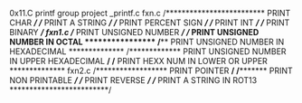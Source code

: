 0x11.C printf group project
_printf.c
fxn.c
/************************* PRINT CHAR *************************/
/************************* PRINT A STRING *************************/
/************************* PRINT PERCENT SIGN *************************/
/************************* PRINT INT *************************/
/************************* PRINT BINARY *************************/
fxn1.c
/************************* PRINT UNSIGNED NUMBER *************************/
/************* PRINT UNSIGNED NUMBER IN OCTAL  ****************
/************** PRINT UNSIGNED NUMBER IN HEXADECIMAL **************
/************* PRINT UNSIGNED NUMBER IN UPPER HEXADECIMAL **************/
/************** PRINT HEXX NUM IN LOWER OR UPPER **************
fxn2.c
/****************** PRINT POINTER ******************/
/************************* PRINT NON PRINTABLE *************************/
/************************* PRINT REVERSE *************************/
/************************* PRINT A STRING IN ROT13 *************************/

